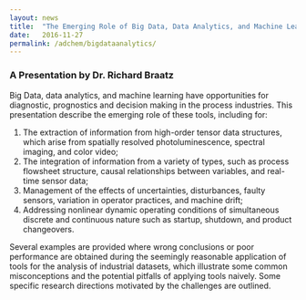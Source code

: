 ```yaml
---
layout: news
title:  "The Emerging Role of Big Data, Data Analytics, and Machine Learning in the Process Industries"
date:   2016-11-27
permalink: /adchem/bigdataanalytics/
---
```

### A Presentation by Dr. Richard Braatz
Big Data, data analytics, and machine learning have opportunities for diagnostic, prognostics and decision making in the process industries. This presentation describe the emerging role of these tools, including for:

1. The extraction of information from high-order tensor data structures, which arise from spatially resolved photoluminescence, spectral imaging, and color video;
2. The integration of information from a variety of types, such as process flowsheet structure, causal relationships between variables, and real-time sensor data;
3. Management of the effects of uncertainties, disturbances, faulty sensors, variation in operator practices, and machine drift;
4. Addressing nonlinear dynamic operating conditions of simultaneous discrete and continuous nature such as startup, shutdown, and product changeovers.

Several examples are provided where wrong conclusions or poor performance are obtained during the seemingly reasonable application of tools for the analysis of industrial datasets, which illustrate some common misconceptions and the potential pitfalls of applying tools naively. Some specific research directions motivated by the challenges are outlined.